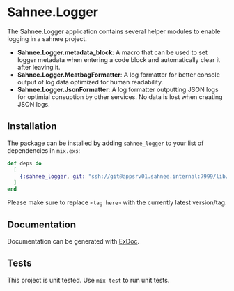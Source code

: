 # Sahnee.Logger

The Sahnee.Logger application contains several helper modules to enable logging in a sahnee project.

- **Sahnee.Logger.metadata_block**: A macro that can be used to set logger metadata when entering a code block and automatically clear it after leaving it.
- **Sahnee.Logger.MeatbagFormatter**: A log formatter for better console output of log data optimized for human readability.
- **Sahnee.Logger.JsonFormatter**: A log formatter outputting JSON logs for optimial consuption by other services. No data is lost when creating JSON logs.

## Installation

The package can be installed by adding `sahnee_logger` to your list of dependencies in `mix.exs`:

```elixir
def deps do
  [
    {:sahnee_logger, git: "ssh://git@appsrv01.sahnee.internal:7999/lib/ex-sahnee.logger.git", tag: "<tag here>"}
  ]
end
```

Please make sure to replace `<tag here>` with the currently latest version/tag.

## Documentation

Documentation can be generated with [ExDoc](https://github.com/elixir-lang/ex_doc).

## Tests

This project is unit tested. Use `mix test` to run unit tests.
